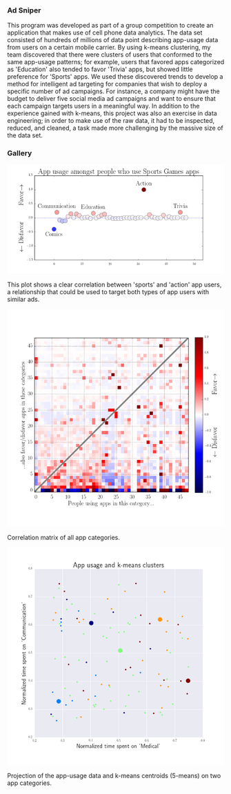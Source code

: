### Ad Sniper

This program was developed as part of a group competition to create an application that makes use of cell phone data analytics. The data set consisted of hundreds of millions of data point describing app-usage data from users on a certain mobile carrier. By using k-means clustering, my team discovered that there were clusters of users that conformed to the same app-usage patterns; for example, users that favored apps categorized as 'Education' also tended to favor 'Trivia' apps, but showed little preference for 'Sports' apps. We used these discovered trends to develop a method for intelligent ad targeting for companies that wish to deploy a specific number of ad campaigns. For instance, a company might have the budget to deliver five social media ad campaigns and want to ensure that each campaign targets users in a meaningful way. In addition to the experience gained with k-means, this project was also an exercise in data engineering; in order to make use of the raw data, it had to be inspected, reduced, and cleaned, a task made more challenging by the massive size of the data set.

### Gallery

![img](https://github.com/tphinkle/AdSniper/blob/master/data/plots/sports_game_users_behavior.png?raw=true)

This plot shows a clear correlation between 'sports' and 'action' app users, a relationship that could be used to target both types of app users with similar ads.


![img](https://github.com/tphinkle/AdSniper/blob/master/data/plots/corr_heatmap.png?raw=true)

Correlation matrix of all app categories.

![img](https://github.com/tphinkle/AdSniper/blob/master/data/plots/4_1.png?raw=true)

Projection of the app-usage data and k-means centroids (5-means) on two app categories.



